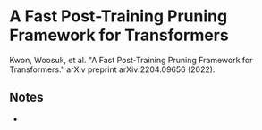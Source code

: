 # A Fast Post-Training Pruning Framework for Transformers

Kwon, Woosuk, et al. "A Fast Post-Training Pruning Framework for Transformers." arXiv preprint arXiv:2204.09656 (2022).

## Notes

* 